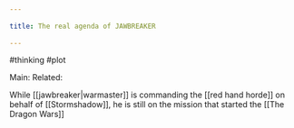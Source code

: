 --- 
title: The real agenda of JAWBREAKER 
---
#thinking #plot

Main: 
Related: 

While [[jawbreaker|warmaster]] is commanding the [[red hand horde]] on behalf of [[Stormshadow]], he is still on the mission that started the [[The Dragon Wars]]
